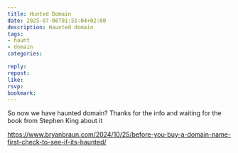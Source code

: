 ```yaml
---
title: Hunted Domain
date: 2025-07-06T01:51:04+02:00
description: Haunted domain
tags:
- haunt
- domain
categories:

reply:
repost:
like:
rsvp:
bookmark:
---
```


So now we have haunted domain? Thanks for the info and waiting for the book from Stephen King about it

https://www.bryanbraun.com/2024/10/25/before-you-buy-a-domain-name-first-check-to-see-if-its-haunted/
